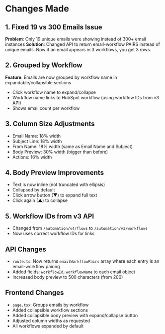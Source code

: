 # Changes Made

## 1. Fixed 19 vs 300 Emails Issue
**Problem**: Only 19 unique emails were showing instead of 300+ email instances
**Solution**: Changed API to return email-workflow PAIRS instead of unique emails. Now if an email appears in 3 workflows, you get 3 rows.

## 2. Grouped by Workflow
**Feature**: Emails are now grouped by workflow name in expandable/collapsible sections
- Click workflow name to expand/collapse
- Workflow name links to HubSpot workflow (using workflow IDs from v3 API)
- Shows email count per workflow

## 3. Column Size Adjustments
- Email Name: 18% width
- Subject Line: 18% width  
- From Name: 18% width (same as Email Name and Subject)
- Body Preview: 30% width (bigger than before)
- Actions: 16% width

## 4. Body Preview Improvements
- Text is now inline (not truncated with ellipsis)
- Collapsed by default
- Click arrow button (▼) to expand full text
- Click again (▲) to collapse

## 5. Workflow IDs from v3 API
- Changed from `/automation/v4/flows` to `/automation/v3/workflows`
- Now uses correct workflow IDs for links

## API Changes
- `route.ts`: Now returns `emailWorkflowPairs` array where each entry is an email-workflow pairing
- Added fields: `workflowId`, `workflowName` to each email object
- Increased body preview to 500 characters (from 200)

## Frontend Changes
- `page.tsx`: Groups emails by workflow
- Added collapsible workflow sections
- Added collapsible body preview with expand/collapse button
- Adjusted column widths as requested
- All workflows expanded by default
